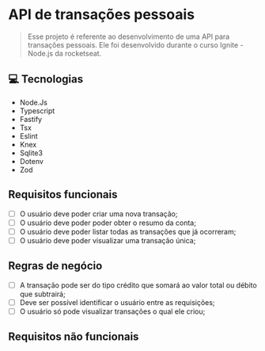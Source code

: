 # API de transações pessoais

> Esse projeto é referente ao desenvolvimento de uma API para transações pessoais. Ele foi desenvolvido durante o curso Ignite - Node.js da rocketseat.

## 💻 Tecnologias

- Node.Js
- Typescript
- Fastify
- Tsx
- Eslint
- Knex
- Sqlite3
- Dotenv
- Zod

## Requisitos funcionais

- [ ] O usuário deve poder criar uma nova transação;
- [ ] O usuário deve poder poder obter o resumo da conta;
- [ ] O usuário deve poder listar todas as transações que já ocorreram; 
- [ ] O usuário deve poder visualizar uma transação única; 

## Regras de negócio

- [ ] A transação pode ser do tipo crédito que somará ao valor total ou débito que subtrairá;
- [ ] Deve ser possível identificar o usuário entre as requisições;
- [ ] O usuário só pode visualizar transações o qual ele criou; 

## Requisitos não funcionais

